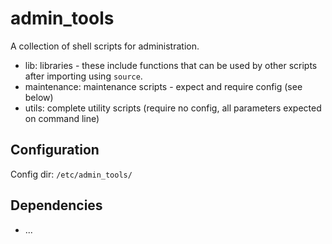 # admin_tools

A collection of shell scripts for administration.

- lib: libraries - these include functions that can be used by other scripts after importing using `source`.
- maintenance: maintenance scripts - expect and require config (see below)
- utils: complete utility scripts (require no config, all parameters expected on command line)

## Configuration

Config dir: `/etc/admin_tools/`

## Dependencies

- ...
